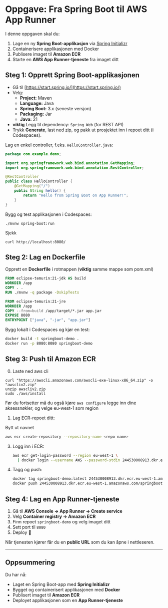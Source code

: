 # Oppgave: Fra Spring Boot til AWS App Runner 

I denne oppgaven skal du:

1. Lage en ny **Spring Boot-applikasjon** via [Spring Initializr](https://start.spring.io/)
2. Containerisere applikasjonen med Docker
3. Publisere imaget til **Amazon ECR**
4. Starte en **AWS App Runner-tjeneste** fra imaget ditt

## Steg 1: Opprett Spring Boot-applikasjonen

- Gå til [https://start.spring.io/](https://start.spring.io/)
- Velg:
  - **Project:** Maven
  - **Language:** Java
  - **Spring Boot:** 3.x (seneste versjon)
  - **Packaging:** Jar
  - **Java:** 21
- **viktig** Legg til dependency: `Spring Web` (for REST API)
- Trykk **Generate**, last ned zip, og pakk ut prosjektet inn i repoet ditt (i Codespaces).  

Lag en enkel controller, f.eks. `HelloController.java`:

```java
package com.example.demo;

import org.springframework.web.bind.annotation.GetMapping;
import org.springframework.web.bind.annotation.RestController;

@RestController
public class HelloController {
    @GetMapping("/")
    public String hello() {
        return "Hello from Spring Boot on App Runner!";
    }
}
```

Bygg og test applikasjonen i Codespaces:

```shell
./mvnw spring-boot:run
```

Sjekk 

```shell
curl http://localhost:8080/
```

## Steg 2: Lag en Dockerfile

Opprett en **Dockerfile** i rotmappen (**viktig** samme mappe som pom.xml)

```dockerfile
FROM eclipse-temurin:21-jdk AS build
WORKDIR /app
COPY . .
RUN ./mvnw -q package -DskipTests

FROM eclipse-temurin:21-jre
WORKDIR /app
COPY --from=build /app/target/*.jar app.jar
EXPOSE 8080
ENTRYPOINT ["java", "-jar", "app.jar"]
```

Bygg lokalt i Codespaces og kjør en test:

```bash
docker build -t springboot-demo .
docker run -p 8080:8080 springboot-demo
```

## Steg 3: Push til Amazon ECR

0. Laste ned aws cli

```
curl "https://awscli.amazonaws.com/awscli-exe-linux-x86_64.zip" -o "awscliv2.zip"
unzip awscliv2.zip
sudo ./aws/install
```

Før du fortsetter må du også kjøre `aws configure` legge inn dine aksessnøkler, og velge eu-west-1 som region

1. Lag ECR-repoet ditt:

Bytt ut navnet <repo name>
 ```bash
 aws ecr create-repository --repository-name <repo name>
 ```

3. Logg inn i ECR:

   ```bash
   aws ecr get-login-password --region eu-west-1 \
     | docker login --username AWS --password-stdin 244530008913.dkr.ecr.eu-west-1.amazonaws.com
   ```

4. Tagg og push:

   ```bash
   docker tag springboot-demo:latest 244530008913.dkr.ecr.eu-west-1.amazonaws.com/springboot-demo:latest
   docker push 244530008913.dkr.ecr.eu-west-1.amazonaws.com/springboot-demo:latest
   ```


## Steg 4: Lag en App Runner-tjeneste

1. Gå til **AWS Console → App Runner → Create service**
2. Velg **Container registry → Amazon ECR**
3. Finn repoet `springboot-demo` og velg imaget ditt
4. Sett port til `8080`
5. Deploy 🎉

Når tjenesten kjører får du en **public URL** som du kan åpne i nettleseren.

---

## Oppsummering

Du har nå:

* Laget en Spring Boot-app med **Spring Initializr**
* Bygget og containerisert applikasjonen med **Docker**
* Publisert imaget til **Amazon ECR**
* Deployet applikasjonen som en **App Runner-tjeneste**
```
